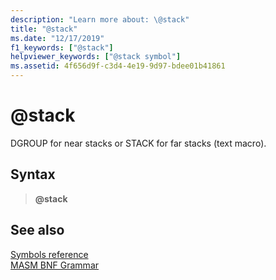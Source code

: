 ```yaml
---
description: "Learn more about: \@stack"
title: "@stack"
ms.date: "12/17/2019"
f1_keywords: ["@stack"]
helpviewer_keywords: ["@stack symbol"]
ms.assetid: 4f656d9f-c3d4-4e19-9d97-bdee01b41861
---
```

# \@stack

DGROUP for near stacks or STACK for far stacks (text macro).

## Syntax

> **\@stack**

## See also

[Symbols reference](symbols-reference.md)\
[MASM BNF Grammar](masm-bnf-grammar.md)
